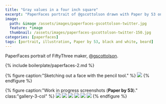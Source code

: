 ```yaml
---
title: "Gray values in a four inch square"
excerpt: "PaperFaces portrait of @gscottolson drawn with Paper by 53 on an iPad."
image: 
  path: &image /assets/images/paperfaces-gscottolson-twitter.jpg 
  feature: *image
  thumbnail: /assets/images/paperfaces-gscottolson-twitter-150.jpg
categories: [paperfaces]
tags: [portrait, illustration, Paper by 53, black and white, beard]
---
```


PaperFaces portrait of FiftyThree maker, [@gscottolson](https://twitter.com/gscottolson).

{% include boilerplate/paperfaces-2.md %}

{% figure caption:"Sketching out a face with the pencil tool." %}
[![](/assets/images/paperfaces-gscottolson-process-1-750.jpg)](/assets/images/paperfaces-gscottolson-process-1-lg.jpg)
{% endfigure %}

{% figure caption:"Work in progress screenshots (**Paper by 53**)." class:"gallery-3-col" %}
[![](/assets/images/paperfaces-gscottolson-process-2-600.jpg)](/assets/images/paperfaces-gscottolson-process-2-lg.jpg)
[![](/assets/images/paperfaces-gscottolson-process-3-600.jpg)](/assets/images/paperfaces-gscottolson-process-3-lg.jpg)
[![](/assets/images/paperfaces-gscottolson-process-4-600.jpg)](/assets/images/paperfaces-gscottolson-process-4-lg.jpg)
[![](/assets/images/paperfaces-gscottolson-process-5-600.jpg)](/assets/images/paperfaces-gscottolson-process-5-lg.jpg)
[![](/assets/images/paperfaces-gscottolson-process-6-600.jpg)](/assets/images/paperfaces-gscottolson-process-6-lg.jpg)
[![](/assets/images/paperfaces-gscottolson-process-7-600.jpg)](/assets/images/paperfaces-gscottolson-process-7-lg.jpg)
{% endfigure %}
